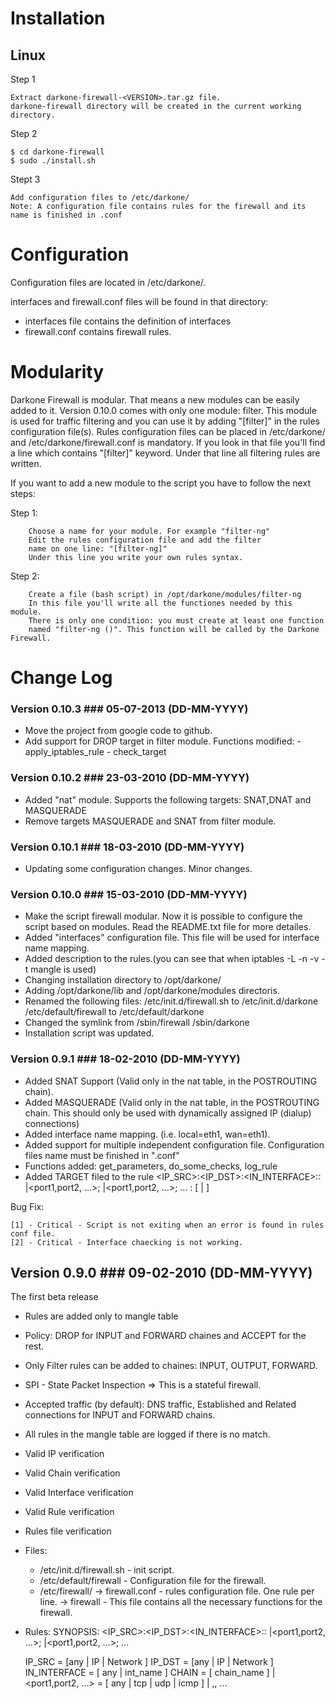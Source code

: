 Installation
============

Linux
-----

Step 1

	Extract darkone-firewall-<VERSION>.tar.gz file.
	darkone-firewall directory will be created in the current working directory.

Step 2

	$ cd darkone-firewall
	$ sudo ./install.sh

Stept 3

	Add configuration files to /etc/darkone/
	Note: A configuration file contains rules for the firewall and its name is finished in .conf


Configuration
=============

Configuration files are located in /etc/darkone/.

interfaces and firewall.conf files will be found in that directory:

* interfaces file contains the definition of interfaces
* firewall.conf contains firewall rules.

Modularity
==========

Darkone Firewall is modular. That means a new modules
can be easily added to it. Version 0.10.0 comes with
only one module: filter. This module is used for traffic
filtering and you can use it by adding "[filter]" in the
rules configuration file(s). Rules configuration files
can be placed in /etc/darkone/ and /etc/darkone/firewall.conf
is mandatory. If you look in that file you'll find a line
which contains "[filter]" keyword. Under that line all
filtering rules are written.

If you want to add a new module to the script you have to
follow the next steps:

Step 1:

        Choose a name for your module. For example "filter-ng"
        Edit the rules configuration file and add the filter
        name on one line: "[filter-ng]"
        Under this line you write your own rules syntax.

Step 2:

        Create a file (bash script) in /opt/darkone/modules/filter-ng
        In this file you'll write all the functiones needed by this module.
        There is only one condition: you must create at least one function
        named "filter-ng ()". This function will be called by the Darkone Firewall.


Change Log
==========

### Version 0.10.3 ### 05-07-2013 (DD-MM-YYYY)

* Move the project from google code to github.
* Add support for DROP target in filter module. Functions modified:
		- apply_iptables_rule
		- check_target

### Version 0.10.2 ### 23-03-2010 (DD-MM-YYYY)

* Added "nat" module. Supports the following targets: SNAT,DNAT and MASQUERADE
* Remove targets MASQUERADE and SNAT from filter module. 

### Version 0.10.1 ### 18-03-2010 (DD-MM-YYYY)

* Updating some configuration changes. Minor changes.

### Version 0.10.0 ### 15-03-2010 (DD-MM-YYYY)

* Make the script firewall modular. Now it is possible to configure the script based on modules. Read the README.txt file for more detailes.
* Added "interfaces" configuration file. This file will be used for interface name mapping.
* Added description to the rules.(you can see that when iptables -L -n -v -t mangle is used)
* Changing installation directory to /opt/darkone/
* Adding /opt/darkone/lib and /opt/darkone/modules directoris.
* Renamed the following files:
	/etc/init.d/firewall.sh to /etc/init.d/darkone
	/etc/default/firewall to /etc/default/darkone
* Changed the symlink from /sbin/firewall /sbin/darkone
* Installation script was updated.

### Version 0.9.1 ### 18-02-2010 (DD-MM-YYYY)

* Added SNAT Support (Valid only in the nat table, in the POSTROUTING chain).
* Added MASQUERADE (Valid only in the nat table, in the POSTROUTING chain. This should only be used with dynamically assigned IP (dialup) connections)
* Added interface name mapping. (i.e. local=eth1, wan=eth1).
* Added support for multiple independent configuration file. Configuration files name must be finished in ".conf"
* Functions added: get_parameters, do_some_checks, log_rule
* Added TARGET filed to the rule
	 <IP_SRC>:<IP_DST>:<IN_INTERFACE>:<CHAIN>: <Protocol>|<port1,port2, ...>; <protocol>|<port1,port2, ...>; ... : <TARGET>[ | <IP> ]

Bug Fix:

	[1] - Critical - Script is not exiting when an error is found in rules conf file.
	[2] - Critical - Interface chaecking is not working.


## Version 0.9.0 ### 09-02-2010 (DD-MM-YYYY)

 The first beta release

* Rules are added only to mangle table
* Policy: DROP for INPUT and FORWARD chaines and ACCEPT for the rest.
* Only Filter rules can be added to chaines: INPUT, OUTPUT, FORWARD.
* SPI - State Packet Inspection => This is a stateful firewall.
* Accepted traffic (by default): DNS traffic, Established and Related connections for INPUT and FORWARD chains.
* All rules in the mangle table are logged if there is no match.
* Valid IP verification
* Valid Chain verification
* Valid Interface verification
* Valid Rule verification
* Rules file verification
* Files:
	* /etc/init.d/firewall.sh - init script.
	* /etc/default/firewall  - Configuration file for the firewall.
	* /etc/firewall/ 
			-> firewall.conf - rules configuration file. One rule per line.
			-> firewall - This file contains all the necessary functions for the firewall.
* Rules:
	 SYNOPSIS: <IP_SRC>:<IP_DST>:<IN_INTERFACE>:<CHAIN>: <Protocol>|<port1,port2, ...>; <protocol>|<port1,port2, ...>; ...

	 IP_SRC = [any | IP | Network ]
	 IP_DST = [any | IP | Network ]
	 IN_INTERFACE = [ any | int_name ]
	 CHAIN = [ chain_name ]
	 <Protocol>|<port1,port2, ...> = [ any | tcp | udp | icmp ] | <nr>,<nr>, ...
